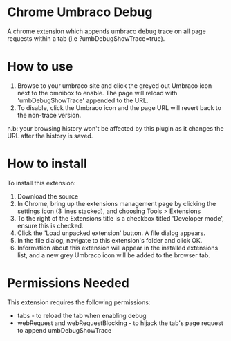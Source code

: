 Chrome Umbraco Debug
==================

A chrome extension which appends umbraco debug trace on all page requests within a tab (i.e ?umbDebugShowTrace=true).

How to use
==========
1. Browse to your umbraco site and click the greyed out Umbraco icon next to the omnibox to enable. The page will reload with 'umbDebugShowTrace' appended to the URL.
2. To disable, click the Umbraco icon and the page URL will revert back to the non-trace version. 

n.b: your browsing history won't be affected by this plugin as it changes the URL after the history is saved.

How to install
==========
To install this extension: 

1. Download the source
2. In Chrome, bring up the extensions management page by clicking the settings icon (3 lines stacked), and choosing Tools > Extensions
3. To the right of the Extensions title is a checkbox titled 'Developer mode', ensure this is checked.
4. Click the 'Load unpacked extension' button. A file dialog appears.
5. In the file dialog, navigate to this extension's folder and click OK.
6. Information about this extension will appear in the installed extensions list, and a new grey Umbraco icon will be added to the browser tab.

Permissions Needed
==================
This extension requires the following permissions:
* tabs - to reload the tab when enabling debug
* webRequest and webRequestBlocking - to hijack the tab's page request to append umbDebugShowTrace
